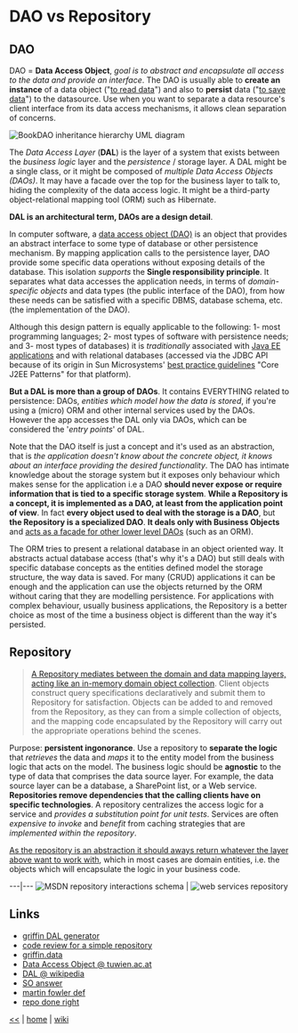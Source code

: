 # DAO vs Repository

## DAO

DAO = **Data Access Object**, _goal is to abstract and encapsulate all access to the data and provide an interface_.
The DAO is usually able to __create an instance__ of a data object ("[to read data][1]") and also to __persist__ data ("[to save data][1]") to the datasource.
Use when you want to separate a data resource's client interface from its data access mechanisms, it allows clean separation of concerns.

![BookDAO inheritance hierarchy UML diagram](http://best-practice-software-engineering.ifs.tuwien.ac.at/patterns/images/dao.jpg)

The *Data Access Layer* (**DAL**) is the layer of a system that exists between the _business logic_ layer and the *persistence* / storage layer. 
A DAL might be a single class, or it might be composed of _multiple Data Access Objects (DAOs)_. 
It may have a facade over the top for the business layer to talk to, hiding the complexity of the data access logic. 
It might be a third-party object-relational mapping tool (ORM) such as Hibernate. 

__DAL is an architectural term, DAOs are a design detail__.  

In computer software, a [data access object (DAO)][2] is an object that provides an abstract interface to some type of database or other persistence mechanism. 
By mapping application calls to the persistence layer, DAO provide some specific data operations without exposing details of the database. 
This isolation _supports_ the **Single responsibility principle**. 
It separates what data accesses the application needs, in terms of _domain-specific objects_ and data types (the public interface of the DAO), 
from how these needs can be satisfied with a specific DBMS, database schema, etc. (the implementation of the DAO). 

Although this design pattern is equally applicable to the following: 
1- most programming languages; 
2- most types of software with persistence needs; and 
3- most types of databases) 
it is *traditionally* associated with [Java EE applications][3] and with relational databases (accessed via the JDBC API because of its origin in Sun Microsystems' [best practice guidelines][3] "Core J2EE Patterns" for that platform). 

**But a DAL is more than a group of DAOs**. 
It contains EVERYTHING related to persistence: DAOs, _entities which model how the data is stored_, 
if you're using a (micro) ORM and other internal services used by the DAOs. 
However the app accesses the DAL only via DAOs, which can be considered the '_entry points_' of DAL. 

Note that the DAO itself is just a concept and it's used as an abstraction, that is _the application doesn't know about the concrete object, it knows about an interface providing the desired functionality_. 
The DAO has intimate knowledge about the storage system but it exposes only behaviour which makes sense for the application i.e a DAO **should never expose or require information that is tied to a specific storage system**. 
**While a Repository is a concept, it is implemented as a DAO, at least from the application point of view**. 
In fact **every object used to deal with the storage is a DAO**, but **the Repository is a specialized DAO**. 
__It deals only with Business Objects__ and [acts as a facade for other lower level DAOs][4] (such as an ORM). 

The ORM tries to present a relational database in an object oriented way. 
It abstracts actual database access (that's why it's a DAO) but still deals with specific database concepts as the entities defined model the storage structure, the way data is saved. 
For many (CRUD) applications it can be enough and the application can use the objects returned by the ORM without caring that they are modelling persistence. 
For applications with complex behaviour, usually business applications, the Repository is a better choice as most of the time a business object is different than the way it's persisted.

## Repository

> [A Repository mediates between the domain and data mapping layers, acting like an in-memory domain object collection][5]. 
Client objects construct query specifications declaratively and submit them to Repository for satisfaction. 
Objects can be added to and removed from the Repository, as they can from a simple collection of objects, 
and the mapping code encapsulated by the Repository will carry out the appropriate operations behind the scenes.

Purpose: **persistent ingonorance**.
Use a repository to **separate the logic** that _retrieves_ the data and _maps_ it to the entity model from the business logic that acts on the model. 
The business logic should be **agnostic** to the type of data that comprises the data source layer. 
For example, the data source layer can be a database, a SharePoint list, or a Web service.
**Repositories remove dependencies that the calling clients have on specific technologies**. 
A repository centralizes the access logic for a service and _provides a substitution point for unit tests_. 
Services are often _expensive to invoke_ and _benefit_ from caching strategies that are *implemented within the repository*.

[As the repository is an abstraction it should aways return whatever the layer above want to work with][6], which in most cases are domain entities, i.e. the objects which will encapsulate the logic in your business code.

---|---
![MSDN repository interactions schema](https://i-msdn.sec.s-msft.com/dynimg/IC340233.png) | ![web services repository](https://i-msdn.sec.s-msft.com/dynimg/IC340239.png)

## Links
+ [griffin DAL generator](http://blog.gauffin.org/2016/02/griffin-dal-generator-take-2/#more-8418)
+ [code review for a simple repository](https://codereview.stackexchange.com/questions/33109/repository-service-design-pattern)
+ [griffin.data](https://github.com/jgauffin/Griffin.Data)
+ [Data Access Object @ tuwien.ac.at][1]
+ [DAL @ wikipedia][2]
+ [SO answer][4]
+ [martin fowler def][5]
+ [repo done right][6]


[1]: http://best-practice-software-engineering.ifs.tuwien.ac.at/patterns/dao.html "Data Access Object @ tuwien.ac.at"
[2]: https://en.wikipedia.org/wiki/Data_access_layer "DAL @ wikipedia"
[3]: https://en.wikipedia.org/wiki/Data_access_object#cite_note-1 "cite"
[4]: https://stackoverflow.com/questions/28599968/retrieving-and-caching-nested-objects-from-a-rest-api "SO answer"
[5]: https://martinfowler.com/eaaCatalog/repository.html "martin fowler def"
[6]: http://blog.gauffin.org/2013/01/repository-pattern-done-right/ "repo done right"


[<<](../SQL.md) 
| 
[home](../README.md) 
| 
[wiki](https://github.com/illegitimis/Tutorial/wiki) 